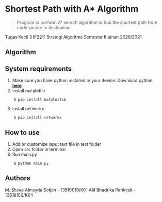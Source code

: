 # Shortest Path with A* Algorithm
> Program to perform A* search algorithm to find the shortest path from node source to destination

Tugas Kecil 3 IF2211 Strategi Algoritma
Semester II tahun 2020/2021

## Algorithm


## System requirements
1. Make sure you have python installed in your device. Download python **[here](https://www.python.org/downloads/)**.
2. Install matplotlib
```
    $ pip install matplotlib
```
3. Install networkx
```
    $ pip install networkx
```

## How to use
1. Add or customize input text file in test folder 
2. Open src folder in terminal
3. Run main.py
```
    $ python main.py
```

## Authors
M. Sheva Almeyda Sofjan - 13519018/K01
Alif Bhadrika Parikesit - 13519186/K04 